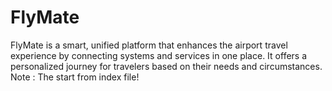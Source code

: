 # FlyMate
FlyMate is a smart, unified platform that enhances the airport travel experience by connecting systems and services in one place. It offers a personalized journey for travelers based on their needs and circumstances.
Note : The start from index file!
